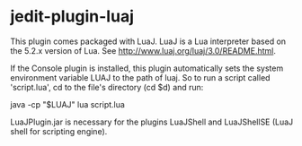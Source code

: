 # jedit-plugin-luaj

This plugin comes packaged with LuaJ. LuaJ is a Lua interpreter based on the 5.2.x version of Lua.
See <http://www.luaj.org/luaj/3.0/README.html>.

If the Console plugin is installed, this plugin automatically sets the
system environment variable LUAJ to the path of luaj.
So to run a script called 'script.lua', cd to the file's directory (cd $d) and run:

java -cp "$LUAJ" lua script.lua

LuaJPlugin.jar is necessary for the plugins LuaJShell and LuaJShellSE (LuaJ shell for scripting engine).